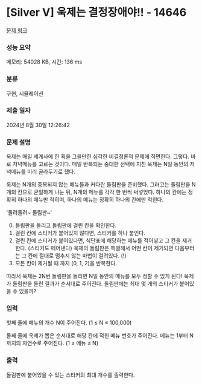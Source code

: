 # [Silver V] 욱제는 결정장애야!! - 14646 

[문제 링크](https://www.acmicpc.net/problem/14646) 

### 성능 요약

메모리: 54028 KB, 시간: 136 ms

### 분류

구현, 시뮬레이션

### 제출 일자

2024년 8월 30일 12:26:42

### 문제 설명

<p>욱제는 매일 세계사에 한 획을 그을만한 심각한 비결정론적 문제에 직면한다. 그렇다. 바로 저녁메뉴를 고르는 것이다. 매일 반복되는 중대한 선택에 지친 욱제는 N일 동안의 저녁메뉴를 미리 골라두기로 했다.</p>

<p>욱제는 N개의 중복되지 않는 메뉴들과 커다란 돌림판을 준비했다. 그러고는 돌림판을 N개의 칸으로 균일하게 나눈 뒤, N개의 메뉴를 각각 한 번씩 써넣었다. 하나의 칸에는 정확히 하나의 메뉴만 적히며, 하나의 메뉴는 정확히 하나의 칸에만 적힌다.</p>

<p>'돌려돌려~ 돌림판~'</p>

<ol start="0">
	<li>돌림판을 돌리고 돌림판에 걸린 칸을 확인한다.</li>
	<li>걸린 칸에 스티커가 붙어있지 않다면, 스티커를 하나 붙인다.</li>
	<li>걸린 칸에 스티커가 붙어있다면, 식단표에 해당하는 메뉴를 적어넣고 그 칸을 제거한다. (스티커도 떼어낸다) 욱제의 돌림판은 특별해서 어떤 칸이 제거되면 다음부터는 그 칸에 절대로 멈추지 않는 마법이 걸려있다. (!)</li>
	<li>모든 칸이 제거될 때 까지 (0, 1, 2)을 반복한다.</li>
</ol>

<p>따라서 욱제는 2N번 돌림판을 돌리면 N일 동안의 메뉴를 모두 정할 수 있게 된다! 욱제가 돌림판을 돌린 결과가 순서대로 주어진다. 돌림판에는 최대 몇 개의 스티커가 붙어있을 수 있을까?</p>

### 입력 

 <p>첫째 줄에 메뉴의 개수 N이 주어진다. (1 ≤ N ≤ 100,000)</p>

<p>둘째 줄에 욱제가 뽑은 순서대로 해당 칸에 적힌 메뉴 번호가 주어진다. 메뉴는 1부터 N까지의 자연수로 주어진다. (1 ≤ 메뉴 ≤ N)</p>

### 출력 

 <p>돌림판에 붙어있을 수 있는 스티커의 최대 개수를 출력한다.</p>

